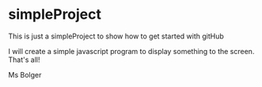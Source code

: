 # simpleProject
This is just a simpleProject to show how to get started with gitHub

I will create a simple javascript program to display something to the screen.  That's all!

Ms Bolger
